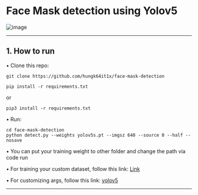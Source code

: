 # Face Mask detection using Yolov5

![image](https://user-images.githubusercontent.com/80585483/144695158-e77a8ace-d71c-4792-9f1f-671b10475a17.png)

------------------------------------
## 1. How to run
• Clone this repo:
```
git clone https://github.com/hungk64it1x/face-mask-detection
```
```
pip install -r requirements.txt
```
or
```
pip3 install -r requirements.txt
```
• Run:
```
cd face-mask-detection
python detect.py --weights yolov5s.pt --imgsz 640 --source 0 --half --nosave
```
• You can put your training weight to other folder and change the path via code run

• For training your custom dataset, follow this link: [Link](https://www.youtube.com/watch?v=12UoOlsRwh8)

• For customizing args, follow this link: [yolov5](https://github.com/ultralytics/yolov5)

-------------------------------------



